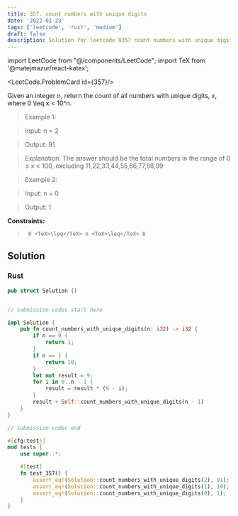 ```yaml
---
title: 357. count numbers with unique digits
date: '2022-01-23'
tags: ['leetcode', 'rust', 'medium']
draft: false
description: Solution for leetcode 0357 count numbers with unique digits
---
```

import LeetCode from "@/components/LeetCode";
import TeX from '@matejmazur/react-katex';

<LeetCode.ProblemCard id={357}/>
 

  Given an integer n, return the count of all numbers with unique digits, x, where 0 <TeX>\leq</TeX> x < 10^n.

   

 >   Example 1:

  

 >   Input: n <TeX>=</TeX> 2

 >   Output: 91

 >   Explanation: The answer should be the total numbers in the range of 0 &le; x < 100, excluding 11,22,33,44,55,66,77,88,99

  

 >   Example 2:

  

 >   Input: n <TeX>=</TeX> 0

 >   Output: 1

  

   

  **Constraints:**

  

 >   	0 <TeX>\leq</TeX> n <TeX>\leq</TeX> 8


## Solution
### Rust
```rust
pub struct Solution {}


// submission codes start here

impl Solution {
    pub fn count_numbers_with_unique_digits(n: i32) -> i32 {
        if n == 0 {
            return 1;
        }
        if n == 1 {
            return 10;
        }
        let mut result = 9;
        for i in 0..n - 1 {
            result = result * (9 - i);
        }
        result + Self::count_numbers_with_unique_digits(n - 1)
    }
}

// submission codes end

#[cfg(test)]
mod tests {
    use super::*;

    #[test]
    fn test_357() {
        assert_eq!(Solution::count_numbers_with_unique_digits(2), 91);
        assert_eq!(Solution::count_numbers_with_unique_digits(1), 10);
        assert_eq!(Solution::count_numbers_with_unique_digits(0), 1);
    }
}

```
